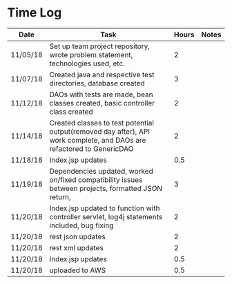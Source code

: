 # Time Log

| Date | Task | Hours | Notes|
|------|------|-------|------|
|11/05/18| Set up team project repository, wrote problem statement, technologies used, etc.| 2 | |
|11/07/18| Created java and respective test directories, database created| 3 | |
|11/12/18| DAOs with tests are made, bean classes created, basic controller class created| 2 | |
|11/14/18| Created classes to test potential output(removed day after), API work complete, and DAOs are refactored to GenericDAO | 2 | |
|11/18/18| Index.jsp updates| 0.5 | |
|11/19/18| Dependencies updated, worked on/fixed compatibility issues between projects, formatted JSON return, | 3 | |
|11/20/18| Index.jsp updated to function with controller servlet, log4j statements included, bug fixing | 2 | |
|11/20/18| rest json updates| 2 | |
|11/20/18| rest xml updates| 2 | |
|11/20/18| Index.jsp updates| 0.5 | |
|11/20/18| uploaded to AWS| 0.5 | |













